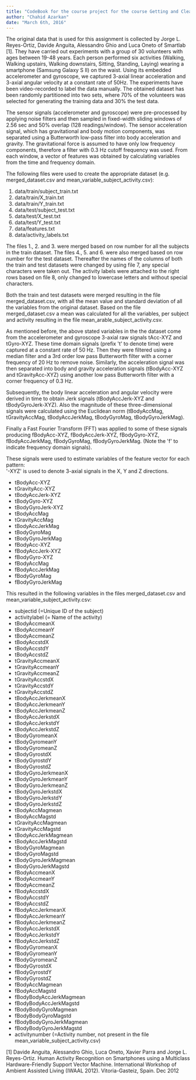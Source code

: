 ```yaml
---
title: "CodeBook for the course project for the course Getting and Cleaning Data (coursera)"
author: "Chahid Azarkan"
date: "March 6th, 2016"
---
```


The original data that is used for this assignment is collected by Jorge L. Reyes-Ortiz, Davide Anguita, Alessandro Ghio and Luca Oneto of Smartlab [1]. They have carried out experiments with a group of 30 volunteers with ages between 19-48 years. Each person performed six activities (Walking, Walking upstairs, Walking downstairs, Sitting, Standing, Laying) wearing a smartphone (Samsung Galaxy S II) on the waist. Using its embedded accelerometer and gyroscope, we captured 3-axial linear acceleration and 3-axial angular velocity at a constant rate of 50Hz. The experiments have been video-recorded to label the data manually. The obtained dataset has been randomly partitioned into two sets, where 70% of the volunteers was selected for generating the training data and 30% the test data. 

The sensor signals (accelerometer and gyroscope) were pre-processed by applying noise filters and then sampled in fixed-width sliding windows of 2.56 sec and 50% overlap (128 readings/window). The sensor acceleration signal, which has gravitational and body motion components, was separated using a Butterworth low-pass filter into body acceleration and gravity. The gravitational force is assumed to have only low frequency components, therefore a filter with 0.3 Hz cutoff frequency was used. From each window, a vector of features was obtained by calculating variables from the time and frequency domain.

The following files were used to create the appropriate dataset (e.g. merged_dataset.csv and mean_variable_subject_activity.csv):
1. data/train/subject_train.txt
2. data/train/X_train.txt
3. data/train/Y_train.txt
4. data/test/subject_test.txt
5. data/test/X_test.txt
6. data/test/Y_test.txt
7. data/features.txt
8. data/activity_labels.txt


The files 1., 2. and 3. were merged based on row number for all the subjects in the train dataset. The files 4., 5. and 6. were also merged based on row number for the test dataset. Thereafter the names of the columns of both the train and test datasets were changed by using file 7, any special characters were taken out. The activity labels were attached to the right rows based on file 8, only changed to lowercase letters and without special characters.

Both the train and test datasets were merged resulting in the file merged_dataset.csv, with all the mean value and standard deviation of all the variables from the original dataset. Based on the file merged_dataset.csv a mean was calculated for all the variables, per subject and activity resulting in the file mean_arable_subject_activity.csv.

As mentioned before, the above stated variables in the the dataset come from the accelerometer and gyroscope 3-axial raw signals tAcc-XYZ and tGyro-XYZ. These time domain signals (prefix 't' to denote time) were captured at a constant rate of 50 Hz. Then they were filtered using a median filter and a 3rd order low pass Butterworth filter with a corner frequency of 20 Hz to remove noise. Similarly, the acceleration signal was then separated into body and gravity acceleration signals (tBodyAcc-XYZ and tGravityAcc-XYZ) using another low pass Butterworth filter with a corner frequency of 0.3 Hz. 

Subsequently, the body linear acceleration and angular velocity were derived in time to obtain Jerk signals (tBodyAccJerk-XYZ and tBodyGyroJerk-XYZ). Also the magnitude of these three-dimensional signals were calculated using the Euclidean norm (tBodyAccMag, tGravityAccMag, tBodyAccJerkMag, tBodyGyroMag, tBodyGyroJerkMag). 

Finally a Fast Fourier Transform (FFT) was applied to some of these signals producing fBodyAcc-XYZ, fBodyAccJerk-XYZ, fBodyGyro-XYZ, fBodyAccJerkMag, fBodyGyroMag, fBodyGyroJerkMag. (Note the 'f' to indicate frequency domain signals). 

These signals were used to estimate variables of the feature vector for each pattern:  
'-XYZ' is used to denote 3-axial signals in the X, Y and Z directions.

* tBodyAcc-XYZ
* tGravityAcc-XYZ
* tBodyAccJerk-XYZ
* tBodyGyro-XYZ
* tBodyGyroJerk-XYZ
* tBodyAccMag
* tGravityAccMag
* tBodyAccJerkMag
* tBodyGyroMag
* tBodyGyroJerkMag
* fBodyAcc-XYZ
* fBodyAccJerk-XYZ
* fBodyGyro-XYZ
* fBodyAccMag
* fBodyAccJerkMag
* fBodyGyroMag
* fBodyGyroJerkMag

This resulted in the following variables in the files merged_dataset.csv and mean_variable_subject_activity.csv:

* subjectid (=Unique ID of the subject)
* activitylabel (= Name of the activity)
* tBodyAccmeanX
* tBodyAccmeanY
* tBodyAccmeanZ
* tBodyAccstdX
* tBodyAccstdY
* tBodyAccstdZ
* tGravityAccmeanX
* tGravityAccmeanY
* tGravityAccmeanZ
* tGravityAccstdX
* tGravityAccstdY
* tGravityAccstdZ
* tBodyAccJerkmeanX
* tBodyAccJerkmeanY
* tBodyAccJerkmeanZ
* tBodyAccJerkstdX
* tBodyAccJerkstdY
* tBodyAccJerkstdZ
* tBodyGyromeanX
* tBodyGyromeanY
* tBodyGyromeanZ
* tBodyGyrostdX
* tBodyGyrostdY
* tBodyGyrostdZ
* tBodyGyroJerkmeanX
* tBodyGyroJerkmeanY
* tBodyGyroJerkmeanZ
* tBodyGyroJerkstdX
* tBodyGyroJerkstdY
* tBodyGyroJerkstdZ
* tBodyAccMagmean
* tBodyAccMagstd
* tGravityAccMagmean
* tGravityAccMagstd
* tBodyAccJerkMagmean
* tBodyAccJerkMagstd
* tBodyGyroMagmean
* tBodyGyroMagstd
* tBodyGyroJerkMagmean
* tBodyGyroJerkMagstd
* fBodyAccmeanX
* fBodyAccmeanY
* fBodyAccmeanZ
* fBodyAccstdX
* fBodyAccstdY
* fBodyAccstdZ
* fBodyAccJerkmeanX
* fBodyAccJerkmeanY
* fBodyAccJerkmeanZ
* fBodyAccJerkstdX
* fBodyAccJerkstdY
* fBodyAccJerkstdZ
* fBodyGyromeanX
* fBodyGyromeanY
* fBodyGyromeanZ
* fBodyGyrostdX
* fBodyGyrostdY
* fBodyGyrostdZ
* fBodyAccMagmean
* fBodyAccMagstd
* fBodyBodyAccJerkMagmean
* fBodyBodyAccJerkMagstd
* fBodyBodyGyroMagmean
* fBodyBodyGyroMagstd
* fBodyBodyGyroJerkMagmean
* fBodyBodyGyroJerkMagstd
* activitynumber (=Activity number, not present in the file mean_variable_subject_activity.csv) 

[1] Davide Anguita, Alessandro Ghio, Luca Oneto, Xavier Parra and Jorge L. Reyes-Ortiz. Human Activity Recognition on Smartphones using a Multiclass Hardware-Friendly Support Vector Machine. International Workshop of Ambient Assisted Living (IWAAL 2012). Vitoria-Gasteiz, Spain. Dec 2012




